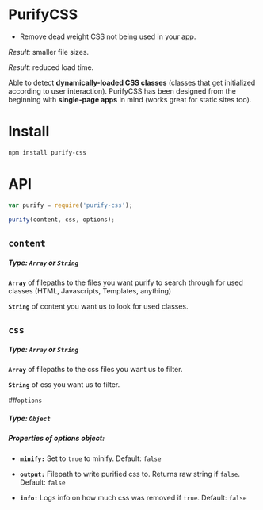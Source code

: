 # PurifyCSS

* Remove dead weight CSS not being used in your app.

*Result:* smaller file sizes.

*Result:* reduced load time.

Able to detect **dynamically-loaded CSS classes** (classes that get initialized according to user interaction). PurifyCSS has been designed from the beginning with **single-page apps** in mind (works great for static sites too).

# Install
```
npm install purify-css
```

# API
```javascript
var purify = require('purify-css');

purify(content, css, options);
```

## ```content```
##### Type: ```Array``` or ```String```

**```Array```** of filepaths to the files you want purify to search through for used classes (HTML, Javascripts, Templates, anything)

**```String```** of content you want us to look for used classes.


## ```css```
##### Type: ```Array``` or ```String```

**```Array```** of filepaths to the css files you want us to filter.

**```String```** of css you want us to filter.


##```options```
##### Type: ```Object```

##### Properties of options object:

* **```minify:```** Set to ```true``` to minify. Default: ```false```

* **```output:```** Filepath to write purified css to. Returns raw string if ```false```. Default: ```false```

* **```info:```** Logs info on how much css was removed if ```true```. Default: ```false```
